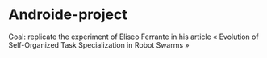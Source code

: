 # Androide-project

Goal: replicate the experiment of Eliseo Ferrante in his article « Evolution of Self-Organized Task Specialization in Robot Swarms »
